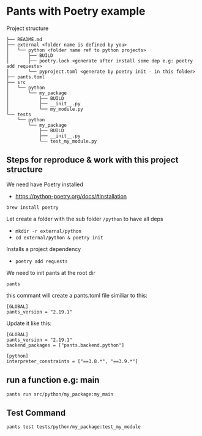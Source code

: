 # Pants with Poetry example

Project structure

```
├── README.md
├── external <folder name is defined by you>
│   └── python <folder name ref to python projects>
│       ├── BUILD
│       ├── poetry.lock <generate after install some dep e.g: poetry add requests>
│       └── pyproject.toml <generate by poetry init - in this folder>
├── pants.toml
├── src
│   └── python
│       └── my_package
│           ├── BUILD
│           ├── __init__.py
│           └── my_module.py
└── tests
    └── python
        └── my_package
            ├── BUILD
            ├── __init__.py
            └── test_my_module.py

```    

## Steps for reproduce & work with this project structure

We need have Poetry installed 

- https://python-poetry.org/docs/#installation

`brew install poetry`

Let create a folder with the sub folder `/python` to have all deps

- `mkdir -r external/python`
- `cd external/python & poetry init`

Installs a project dependency

- `poetry add requests`

We need to init pants at the root dir

`pants`

this commant will create a pants.toml file similiar to this:

```
[GLOBAL]
pants_version = "2.19.1"
```

Update it like this:

```
[GLOBAL]
pants_version = "2.19.1"
backend_packages = ["pants.backend.python"]

[python]
interpreter_constraints = ["==3.8.*", "==3.9.*"]
```


## run a function e.g: main 

`pants run src/python/my_package:my_main`

## Test Command

`pants test tests/python/my_package:test_my_module`


